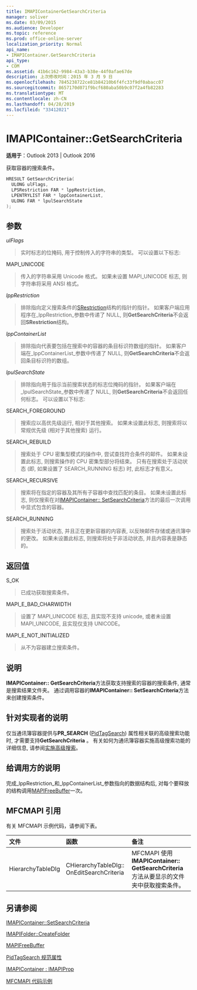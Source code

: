 ```yaml
---
title: IMAPIContainerGetSearchCriteria
manager: soliver
ms.date: 03/09/2015
ms.audience: Developer
ms.topic: reference
ms.prod: office-online-server
localization_priority: Normal
api_name:
- IMAPIContainer.GetSearchCriteria
api_type:
- COM
ms.assetid: 41b6c162-9984-43a3-b38e-44f0afae67de
description: 上次修改时间：2015 年 3 月 9 日
ms.openlocfilehash: 7845238722ce81b84210b6f4fc33f9df0abacc07
ms.sourcegitcommit: 8657170d071f9bcf680aba50b9c07f2a4fb82283
ms.translationtype: MT
ms.contentlocale: zh-CN
ms.lasthandoff: 04/28/2019
ms.locfileid: "33412021"
---
```

# <a name="imapicontainergetsearchcriteria"></a>IMAPIContainer::GetSearchCriteria

  
  
**适用于**：Outlook 2013 | Outlook 2016 
  
获取容器的搜索条件。
  
```cpp
HRESULT GetSearchCriteria(
  ULONG ulFlags,
  LPSRestriction FAR * lppRestriction,
  LPENTRYLIST FAR * lppContainerList,
  ULONG FAR * lpulSearchState
);
```

## <a name="parameters"></a>参数

 _ulFlags_
  
> 实时标志的位掩码, 用于控制传入的字符串的类型。 可以设置以下标志:
    
MAPI_UNICODE 
  
> 传入的字符串采用 Unicode 格式。 如果未设置 MAPI_UNICODE 标志, 则字符串将采用 ANSI 格式。
    
 _lppRestriction_
  
> 排除指向定义搜索条件的[SRestriction](srestriction.md)结构的指针的指针。 如果客户端应用程序在_lppRestriction_参数中传递了 NULL, 则**GetSearchCriteria**不会返回**SRestriction**结构。 
    
 _lppContainerList_
  
> 排除指向代表要包括在搜索中的容器的条目标识符数组的指针。 如果客户端在_lppContainerList_参数中传递了 NULL, 则**GetSearchCriteria**不会返回条目标识符的数组。 
    
 _lpulSearchState_
  
> 排除指向用于指示当前搜索状态的标志位掩码的指针。 如果客户端在_lpulSearchState_参数中传递了 NULL, 则**GetSearchCriteria**不会返回任何标志。 可以设置以下标志: 
    
SEARCH_FOREGROUND 
  
> 搜索应以高优先级运行, 相对于其他搜索。 如果未设置此标志, 则搜索将以常规优先级 (相对于其他搜索) 运行。
    
SEARCH_REBUILD 
  
> 搜索处于 CPU 密集型模式的操作中, 尝试查找符合条件的邮件。 如果未设置此标志, 则搜索操作的 CPU 密集型部分将结束。 只有在搜索处于活动状态 (即, 如果设置了 SEARCH_RUNNING 标志) 时, 此标志才有意义。
    
SEARCH_RECURSIVE 
  
> 搜索将在指定的容器及其所有子容器中查找匹配的条目。 如果未设置此标志, 则仅搜索在对[IMAPIContainer:: SetSearchCriteria](imapicontainer-setsearchcriteria.md)方法的最后一次调用中显式包含的容器。 
    
SEARCH_RUNNING 
  
> 搜索处于活动状态, 并且正在更新容器的内容表, 以反映邮件存储或通讯簿中的更改。 如果未设置此标志, 则搜索将处于非活动状态, 并且内容表是静态的。
    
## <a name="return-value"></a>返回值

S_OK 
  
> 已成功获取搜索条件。
    
MAPI_E_BAD_CHARWIDTH 
  
> 设置了 MAPI_UNICODE 标志, 且实现不支持 unicode, 或者未设置 MAPI_UNICODE, 且实现仅支持 UNICODE。
    
MAPI_E_NOT_INITIALIZED 
  
> 从不为容器建立搜索条件。
    
## <a name="remarks"></a>说明

**IMAPIContainer:: GetSearchCriteria**方法获取支持搜索的容器的搜索条件, 通常是搜索结果文件夹。 通过调用容器的**IMAPIContainer:: SetSearchCriteria**方法来创建搜索条件。 
  
## <a name="notes-to-implementers"></a>针对实现者的说明

仅当通讯簿容器提供与**PR_SEARCH** ([PidTagSearch](pidtagsearch-canonical-property.md)) 属性相关联的高级搜索功能时, 才需要支持**GetSearchCriteria** 。 有关如何为通讯簿容器实施高级搜索功能的详细信息, 请参阅[实施高级搜索](implementing-advanced-searching.md)。
  
## <a name="notes-to-callers"></a>给调用方的说明

完成_lppRestriction_和_lppContainerList_参数指向的数据结构后, 对每个要释放的结构调用[MAPIFreeBuffer](mapifreebuffer.md)一次。 
  
## <a name="mfcmapi-reference"></a>MFCMAPI 引用

有关 MFCMAPI 示例代码，请参阅下表。
  
|**文件**|**函数**|**备注**|
|:-----|:-----|:-----|
|HierarchyTableDlg  <br/> |CHierarchyTableDlg:: OnEditSearchCriteria  <br/> |MFCMAPI 使用**IMAPIContainer:: GetSearchCriteria**方法从要显示的文件夹中获取搜索条件。  <br/> |
   
## <a name="see-also"></a>另请参阅



[IMAPIContainer::SetSearchCriteria](imapicontainer-setsearchcriteria.md)
  
[IMAPIFolder::CreateFolder](imapifolder-createfolder.md)
  
[MAPIFreeBuffer](mapifreebuffer.md)
  
[PidTagSearch 规范属性](pidtagsearch-canonical-property.md)
  
[IMAPIContainer : IMAPIProp](imapicontainerimapiprop.md)


[MFCMAPI 代码示例](mfcmapi-as-a-code-sample.md)

